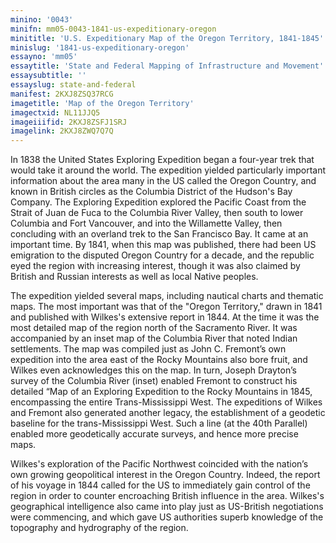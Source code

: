 ```yaml
---
minino: '0043'
minifn: mm05-0043-1841-us-expeditionary-oregon
minititle: 'U.S. Expeditionary Map of the Oregon Territory, 1841-1845'
minislug: '1841-us-expeditionary-oregon'
essayno: 'mm05'
essaytitle: 'State and Federal Mapping of Infrastructure and Movement'
essaysubtitle: ''
essayslug: state-and-federal
manifest: 2KXJ8ZSQ37RCG
imagetitle: 'Map of the Oregon Territory'
imagectxid: NL11JJQ5
imageiiifid: 2KXJ8ZSFJ1SRJ
imagelink: 2KXJ8ZWQ7Q7Q
---
```

In 1838 the United States Exploring Expedition began a four-year trek that would take it around the world. The expedition yielded particularly important information about the area many in the US called the Oregon Country, and known in British circles as the Columbia District of the Hudson's Bay Company. The Exploring Expedition explored the Pacific Coast from the Strait of Juan de Fuca to the Columbia River Valley, then south to lower Columbia and Fort Vancouver, and into the Willamette Valley, then concluding with an overland trek to the San Francisco Bay. It came at an important time. By 1841, when this map was published, there had been US emigration to the disputed Oregon Country for a decade, and the republic eyed the region with increasing interest, though it was also claimed by British and Russian interests as well as local Native peoples. 

The expedition yielded several maps, including nautical charts and thematic maps. The most important was that of the "Oregon Territory," drawn in 1841 and published with Wilkes's extensive report in 1844. At the time it was the most detailed map of the region north of the Sacramento River. It was accompanied by an inset map of the Columbia River that noted Indian settlements. The map was compiled just as John C. Fremont’s own expedition into the area east of the Rocky Mountains also bore fruit, and Wilkes even acknowledges this on the map. In turn, Joseph Drayton’s survey of the Columbia River (inset) enabled Fremont to construct his detailed “Map of an Exploring Expedition to the Rocky Mountains in 1845, encompassing the entire Trans-Mississippi West. The expeditions of Wilkes and Fremont also generated another legacy, the establishment of a geodetic baseline for the trans-Mississippi West. Such a line (at the 40th Parallel) enabled more geodetically accurate surveys, and hence more precise maps. 

Wilkes's exploration of the Pacific Northwest coincided with the nation’s own growing geopolitical interest in the Oregon Country. Indeed, the report of his voyage in 1844 called for the US to immediately gain control of the region in order to counter encroaching British influence in the area. Wilkes's geographical intelligence also came into play just as US-British negotiations were commencing, and which gave US authorities superb knowledge of the topography and hydrography of the region. 




